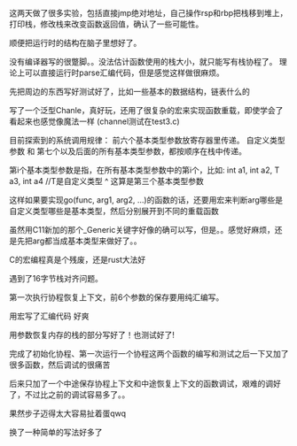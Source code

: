 这两天做了很多实验，包括直接jmp绝对地址，自己操作rsp和rbp把栈移到堆上，打印栈，修改栈来改变函数返回值，确认了一些可能性。

顺便把运行时的结构在脑子里想好了。

没有编译器写的很蹩脚。。没法估计函数使用的栈大小，就只能写有栈协程了。
理论上可以直接运行时parse汇编代码，但是感觉这样做很麻烦。

先把周边的东西写好测试好了，比如一些基本的数据结构，链表什么的

写了一个泛型Chanle，真好玩，还用了很复杂的宏来实现函数重载，即使学会了看起来也感觉像魔法一样 (channel测试在test3.c)

目前探索到的系统调用规律：
前六个基本类型参数放寄存器里传递。
自定义类型参数 和 第七个以及后面的所有基本类型参数，都按顺序在栈中传递。

第i个基本类型参数是指，在所有基本类型参数中的第i个，比如:
int a1, int a2, T a3, int a4 //T是自定义类型
                        ^
                这算是第三个基本类型参数

这样如果要实现go(func, arg1, arg2, ...)的函数的话，还要用宏来判断arg哪些是自定义类型哪些是基本类型，然后分别展开到不同的重载函数

虽然用C11新加的那个_Generic关键字好像的确可以写，但是。。感觉好麻烦，还是先把arg都当成基本类型来做好了。。

C的宏编程真是个残废，还是rust大法好

遇到了16字节栈对齐问题。

第一次执行协程恢复上下文，前6个参数的保存要用纯汇编写。

用宏写了汇编代码 好爽

用参数恢复内存的栈的部分写好了！也测试好了!

完成了初始化协程、第一次运行一个协程这两个函数的编写和测试之后一下又加了很多函数，然后调试的很痛苦

后来只加了一个中途保存协程上下文和中途恢复上下文的函数调试，艰难的调好了，不过比之前的调试容易多了。。

果然步子迈得太大容易扯着蛋qwq

换了一种简单的写法好多了